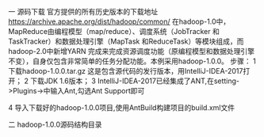 

一 源码下载
官方提供的所有历史版本的下载地址 https://archive.apache.org/dist/hadoop/common/
在hadoop-1.0中，MapReduce由编程模型（map/reduce）、调度系统（JobTracker 和TaskTracker）和数据处理引擎（MapTask 和ReduceTask）等模块组成，而hadoop-2.0中新增YARN 完成来完成资源调度功能（原编程模型和数据处理引擎不变），自身仅包含非常简单的任务分配功能。本例采用hadoop-1.0.0。
步骤：
1 下载hadoop-1.0.0.tar.gz  这是包含源代码的发行版本，用IntelliJ-IDEA-2017打开；
2 下载JDK 1.6版本；
3 IntelliJ-IDEA-2017已经集成了ANT,在setting->Plugins->中输入Ant,勾选Ant Support即可

4 导入下载好的hadoop-1.0.0项目,使用AntBuild构建项目的build.xml文件


二 hadoop-1.0.0源码结构目录

